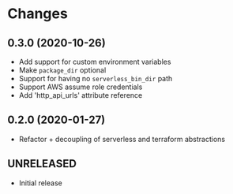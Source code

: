 # Changes

## 0.3.0 (2020-10-26)

- Add support for custom environment variables
- Make `package_dir` optional
- Support for having no `serverless_bin_dir` path
- Support AWS assume role credentials
- Add 'http_api_urls' attribute reference


## 0.2.0 (2020-01-27)

- Refactor + decoupling of serverless and terraform abstractions


## UNRELEASED

- Initial release
